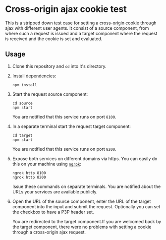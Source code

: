# Cross-origin ajax cookie test

This is a stripped down test case for setting a cross-origin cookie
through ajax with different user agents. It consist of a source
component, from where such a request is issued and a target component
where the request is received and the cookie is set and evaluated.

## Usage

1. Clone this repository and `cd` into it's directory.
2. Install dependencies:

   ```
   npm install
   ```
   
3. Start the request source component:

   ```
   cd source
   npm start
   ```
   
    You are notified that this service runs on port `8100`.
4. In a separate terminal start the request target component:

   ```
   cd target
   npm start
   ```
   
   You are notified that this service runs on port `8200`.
5. Expose both services on different domains via https. You can easily
   do this on your machine using [`ngrok`](https://ngrok.com/):
   
   ```
   ngrok http 8100
   ngrok http 8200
   ```
   
   Issue these commands on separate terminals. You are notified about
   the URLs your services are available publicly.
6. Open the URL of the source component, enter the URL of the target
   component into the input and submit the request. Optionally you can
   set the checkbox to have a P3P header set.
   
   You are redirected to the target component.If you are welcomed back
   by the target component, there were no problems with setting a cookie
   through a cross-origin ajax request.
